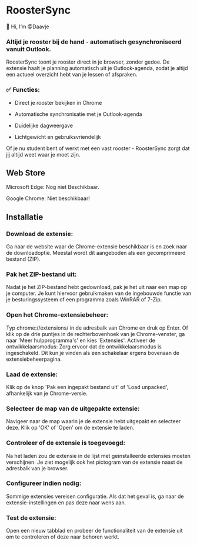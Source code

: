 # RoosterSync

👋 Hi, I’m @Daavje

### Altijd je rooster bij de hand - automatisch gesynchroniseerd vanuit Outlook.
RoosterSync toont je rooster direct in je browser, zonder gedoe. De extensie haalt je planning automatisch uit je Outlook-agenda, zodat je altijd een actueel overzicht hebt van je lessen of afspraken.

### ✅ Functies:

- Direct je rooster bekijken in Chrome

- Automatische synchronisatie met je Outlook-agenda

- Duidelijke dagweergave

- Lichtgewicht en gebruiksvriendelijk

Of je nu student bent of werkt met een vast rooster - RoosterSync zorgt dat jij altijd weet waar je moet zijn.

## Web Store
Microsoft Edge:    Nog niet Beschikbaar.

Google Chrome:     Niet beschikbaar!
## Installatie
### Download de extensie:
Ga naar de website waar de Chrome-extensie beschikbaar is en zoek naar de downloadoptie. Meestal wordt dit aangeboden als een gecomprimeerd bestand (ZIP).

### Pak het ZIP-bestand uit:
Nadat je het ZIP-bestand hebt gedownload, pak je het uit naar een map op je computer. Je kunt hiervoor gebruikmaken van de ingebouwde functie van je besturingssysteem of een programma zoals WinRAR of 7-Zip.

### Open het Chrome-extensiebeheer:
Typ chrome://extensions/ in de adresbalk van Chrome en druk op Enter.
Of klik op de drie puntjes in de rechterbovenhoek van je Chrome-venster, ga naar 'Meer hulpprogramma's' en kies 'Extensies'.
Activeer de ontwikkelaarsmodus:
Zorg ervoor dat de ontwikkelaarsmodus is ingeschakeld. Dit kun je vinden als een schakelaar ergens bovenaan de extensiebeheerpagina.

### Laad de extensie:
Klik op de knop 'Pak een ingepakt bestand uit' of 'Load unpacked', afhankelijk van je Chrome-versie.

### Selecteer de map van de uitgepakte extensie:
Navigeer naar de map waarin je de extensie hebt uitgepakt en selecteer deze. Klik op 'OK' of 'Open' om de extensie te laden.

### Controleer of de extensie is toegevoegd:
Na het laden zou de extensie in de lijst met geïnstalleerde extensies moeten verschijnen. Je ziet mogelijk ook het pictogram van de extensie naast de adresbalk van je browser.

### Configureer indien nodig:
Sommige extensies vereisen configuratie. Als dat het geval is, ga naar de extensie-instellingen en pas deze naar wens aan.

### Test de extensie:
Open een nieuw tabblad en probeer de functionaliteit van de extensie uit om te controleren of deze naar behoren werkt.
